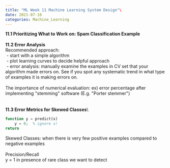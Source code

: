 ```yaml
---
title: "ML Week 11 Machine Learning System Design"\
date: 2021-07-16
categories: Machine_Learning
---
```

**11.1 Prioritizing What to Work on: Spam Classification Example**\
\
**11.2 Error Analysis**\
Recommended approach:\
&nbsp;- start with a simple algorithm\
&nbsp;- plot learning curves to decide helpful approach\
&nbsp;- error analysis: manually examine the examples in CV set that your algorithm made errors on. See if you spot any systematic trend in what type of examples it is making errors on.\
\
The importance of numerical evaluation: ex) error percentage after implementing "stemming" software (E.g. "Porter stemmer")\
\
\
**11.3 Error Metrics for Skewed Classes**\
```Octave
function y = predict(x)
    y = 0;  % ignore x!
return
```
Skewed Classes: when there is very few positive examples compared to negative examples\
\
Precision/Recall\
y = 1 in presence of rare class we want to detect
